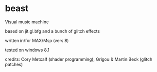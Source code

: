 # beast
Visual music machine

based on jit.gl.bfg and a bunch of glitch effects

written in/for MAX/Msp (vers.8)

tested on windows 8.1

credits: Cory Metcalf (shader programming), Grigou & Martin Beck (glitch patches)
